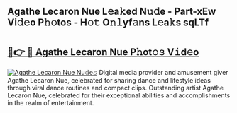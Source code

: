 ## Agathe Lecaron Nue L𝚎a𝚔ed N𝚞𝚍e - Part-xEw Vi𝚍𝚎o P𝚑𝚘tos - H𝚘𝚝 O𝚗𝚕yf𝚊ns L𝚎a𝚔s sqLTf

# <h2><a href="http://kf31xue.oniu.top/?m=Agathe+Lecaron+Nue">🔗👉 🔴 Agathe Lecaron Nue P𝚑ot𝚘𝚜 V𝚒d𝚎o</a></h2>

[![Agathe Lecaron Nue Nu𝚍e𝚜](https://i.imgur.com/0qMVB7G.gif)](http://kf31xue.oniu.top/?m=Agathe+Lecaron+Nue)
Digital media provider and amusement giver Agathe Lecaron Nue, celebrated for sharing dance and lifestyle ideas through viral dance routines and compact clips. Outstanding artist Agathe Lecaron Nue, celebrated for their exceptional abilities and accomplishments in the realm of entertainment.  
